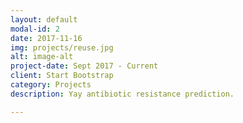 ```yaml
---
layout: default
modal-id: 2
date: 2017-11-16
img: projects/reuse.jpg
alt: image-alt
project-date: Sept 2017 - Current
client: Start Bootstrap
category: Projects
description: Yay antibiotic resistance prediction.

---
```

